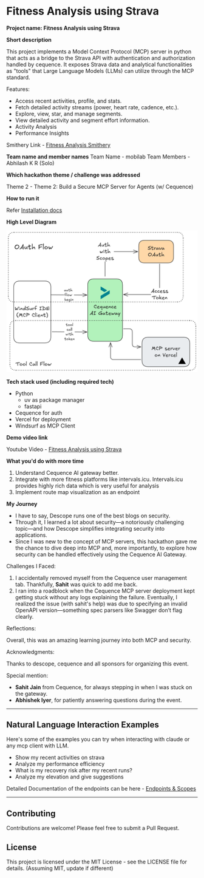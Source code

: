 # Fitness Analysis using Strava

**Project name: Fitness Analysis using Strava**

**Short description**

This project implements a Model Context Protocol (MCP) server in python that acts as a bridge to the Strava API with authentication and authorization handled by cequence. It exposes Strava data and analytical functionalities as "tools" that Large Language Models (LLMs) can utilize through the MCP standard.

Features:

- Access recent activities, profile, and stats.
- Fetch detailed activity streams (power, heart rate, cadence, etc.).
- Explore, view, star, and manage segments.
- View detailed activity and segment effort information.
- Activity Analysis
- Performance Insights

Smithery Link - [Fitness Analysis Smithery]()

**Team name and member names**
Team Name - mobilab
Team Members - Abhilash K R (Solo)

**Which hackathon theme / challenge was addressed**

Theme 2 - Theme 2: Build a Secure MCP Server for Agents (w/ Cequence)

**How to run it**

Refer [Installation docs](./INSTALLATION.md)

**High Level Diagram**

![architecture](./assests/archi.png)

**Tech stack used (including required tech)**

- Python
   - uv as package manager
   - fastapi
- Cequence for auth
- Vercel for deployment
- Windsurf as MCP Client

**Demo video link** 

Youtube Video - [Fitness Analysis using Strava](https://www.youtube.com/watch?v=GqpFWU3qQd0)

**What you'd do with more time**

1. Understand Cequence AI gateway better.
2. Integrate with more fitness platforms like intervals.icu. Intervals.icu provides highly rich data which is very useful for analysis
3. Implement route map visualization as an endpoint

**My Journey**

* I have to say, Descope runs one of the best blogs on security.
* Through it, I learned a lot about security—a notoriously challenging topic—and how Descope simplifies integrating security into applications.
* Since I was new to the concept of MCP servers, this hackathon gave me the chance to dive deep into MCP and, more importantly, to explore how security can be handled effectively using the Cequence AI Gateway.

Challenges I Faced:

1. I accidentally removed myself from the Cequence user management tab. Thankfully, **Sahit** was quick to add me back.
2. I ran into a roadblock when the Cequence MCP server deployment kept getting stuck without any logs explaining the failure. Eventually, I realized the issue (with sahit's help) was due to specifying an invalid OpenAPI version—something spec parsers like Swagger don’t flag clearly.

Reflections:

Overall, this was an amazing learning journey into both MCP and security.

Acknowledgments:

Thanks to descope, cequence and all sponsors for organizing this event.

Special mention:

* **Sahit Jain** from Cequence, for always stepping in when I was stuck on the gateway.
* **Abhishek Iyer**, for patiently answering questions during the event.

---
## Natural Language Interaction Examples

Here's some of the examples you can try when interacting with claude or any mcp client with LLM.

- Show my recent activities on strava
- Analyze my performance efficiency
- What is my recovery risk after my recent runs?
- Analyze my elevation and give suggestions

Detailed Documentation of the endpoints can be here - [Endpoints & Scopes](./ENDPOINT_DETAILS.md)

---

## Contributing

Contributions are welcome! Please feel free to submit a Pull Request.

## License

This project is licensed under the MIT License - see the LICENSE file for details. (Assuming MIT, update if different)